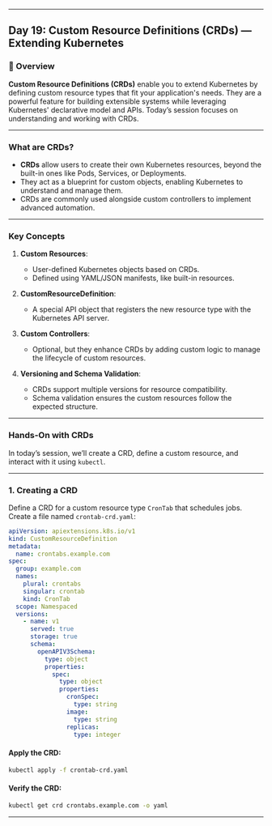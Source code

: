 ﻿---

## Day 19: Custom Resource Definitions (CRDs) — Extending Kubernetes

### 📘 Overview

**Custom Resource Definitions (CRDs)** enable you to extend Kubernetes by defining custom resource types that fit your application's needs. They are a powerful feature for building extensible systems while leveraging Kubernetes' declarative model and APIs. Today’s session focuses on understanding and working with CRDs.

---

### What are CRDs?

- **CRDs** allow users to create their own Kubernetes resources, beyond the built-in ones like Pods, Services, or Deployments.
- They act as a blueprint for custom objects, enabling Kubernetes to understand and manage them.
- CRDs are commonly used alongside custom controllers to implement advanced automation.

---

### Key Concepts

1. **Custom Resources**:
   - User-defined Kubernetes objects based on CRDs.
   - Defined using YAML/JSON manifests, like built-in resources.

2. **CustomResourceDefinition**:
   - A special API object that registers the new resource type with the Kubernetes API server.

3. **Custom Controllers**:
   - Optional, but they enhance CRDs by adding custom logic to manage the lifecycle of custom resources.

4. **Versioning and Schema Validation**:
   - CRDs support multiple versions for resource compatibility.
   - Schema validation ensures the custom resources follow the expected structure.

---

### Hands-On with CRDs

In today’s session, we’ll create a CRD, define a custom resource, and interact with it using `kubectl`.

---

### 1. Creating a CRD

Define a CRD for a custom resource type `CronTab` that schedules jobs. Create a file named `crontab-crd.yaml`:

```yaml
apiVersion: apiextensions.k8s.io/v1
kind: CustomResourceDefinition
metadata:
  name: crontabs.example.com
spec:
  group: example.com
  names:
    plural: crontabs
    singular: crontab
    kind: CronTab
  scope: Namespaced
  versions:
    - name: v1
      served: true
      storage: true
      schema:
        openAPIV3Schema:
          type: object
          properties:
            spec:
              type: object
              properties:
                cronSpec:
                  type: string
                image:
                  type: string
                replicas:
                  type: integer
```

#### Apply the CRD:
```bash
kubectl apply -f crontab-crd.yaml
```

#### Verify the CRD:
```bash
kubectl get crd crontabs.example.com -o yaml
```

---